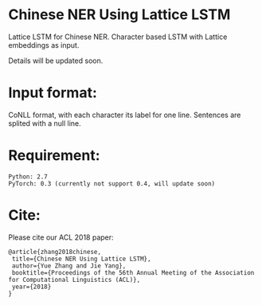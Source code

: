 Chinese NER Using Lattice LSTM
====

Lattice LSTM for Chinese NER. Character based LSTM with Lattice embeddings as input.

Details will be updated soon.

Input format:
======
CoNLL format, with each character its label for one line. Sentences are splited with a null line.



Requirement:
======
	Python: 2.7   
	PyTorch: 0.3 (currently not support 0.4, will update soon)


Cite: 
========
Please cite our ACL 2018 paper:

    @article{zhang2018chinese,  
     title={Chinese NER Using Lattice LSTM},  
     author={Yue Zhang and Jie Yang},  
     booktitle={Proceedings of the 56th Annual Meeting of the Association for Computational Linguistics (ACL)},
     year={2018}  
    }